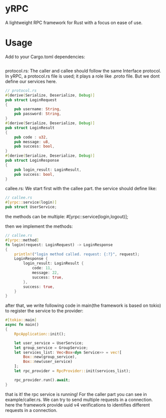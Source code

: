 # yRPC
A lightweight RPC framework for Rust with a focus on ease of use.


# Usage

Add to your Cargo.toml dependencies:
```
```


protocol.rs:
The caller and callee should follow the same Interface protocol. In yRPC, a protocol.rs file is used; it plays a role like .proto file. But we dont define our services here.
```rust
// protocol.rs
#[derive(Serialize, Deserialize, Debug)]
pub struct LoginRequest 
{
    pub username: String,
    pub password: String,
}
#[derive(Serialize, Deserialize, Debug)]
pub struct LoginResult 
{
    pub code : u32,
    pub message: u8,
    pub success: bool,
}
#[derive(Serialize, Deserialize, Debug)]
pub struct LoginResponse 
{
    pub login_result: LoginResult,
    pub success: bool,
}
```


callee.rs:
We start first with the callee part. the service should define like:
```rust
// callee.rs
#[yrpc::service(login)]
pub struct UserService;
```
the methods can be multiple: #[yrpc::service(login,logout)];

then we implement the methods:
```rust
// callee.rs
#[yrpc::method]
fn login(request: LoginRequest) -> LoginResponse 
{
    println!("login method called. request: {:?}", request);
    LoginResponse {
        login_result: LoginResult {
            code: 11,
            message: 22,
            success: true,
        },
        success: true,
    }
}

```

after that, we write following code in main(the framework is based on tokio) to register the service to the provider:
```rust
#[tokio::main]
async fn main() 
{      
    RpcApplication::init();

    let user_service = UserService;
    let group_service = GroupService;
    let services_list: Vec<Box<dyn Service>> = vec![
        Box::new(group_service),
        Box::new(user_service)
    ];
    let rpc_provider = RpcProvider::init(services_list);

    rpc_provider.run().await;
}
```
that is it! the rpc service is running! 
For the caller part you can see in example/caller.rs. We can try to send multiple requests in a connection. here the framework provide uuid v4 verifications to identifies different requests in a connection. 
